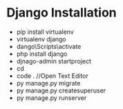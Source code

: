 # Django Installation

+ pip install virtualenv
+ virtualenv django
+ dango\Scripts\activate
+ php install django
+ djnago-admin startproject <name>
+ cd <name>
+ code . //Open Text Editor
+ py manage.py migrate
+ py manage.py createsuperuser
+ py manage.py runserver
